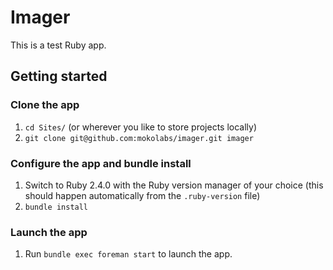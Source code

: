 # Imager

This is a test Ruby app.

## Getting started

### Clone the app
1. `cd Sites/` (or wherever you like to store projects locally)
2. `git clone git@github.com:mokolabs/imager.git imager`

### Configure the app and bundle install
1. Switch to Ruby 2.4.0 with the Ruby version manager of your choice (this
should happen automatically from the `.ruby-version` file)
2. `bundle install`

### Launch the app
1. Run `bundle exec foreman start` to launch the app.

##
